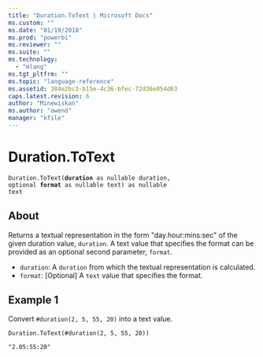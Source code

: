 ```yaml
---
title: "Duration.ToText | Microsoft Docs"
ms.custom: ""
ms.date: "01/19/2018"
ms.prod: "powerbi"
ms.reviewer: ""
ms.suite: ""
ms.technology: 
  - "mlang"
ms.tgt_pltfrm: ""
ms.topic: "language-reference"
ms.assetid: 384e2bc3-b15e-4c36-bfec-72d36e054d63
caps.latest.revision: 6
author: "Minewiskan"
ms.author: "owend"
manager: "kfile"
---
```

# Duration.ToText
<code>Duration.ToText(**duration** as nullable duration, optional **format** as nullable text) as nullable text</code>

## About
Returns a textual representation in the form "day.hour:mins:sec" of the given duration value, <code>duration</code>. A text value that specifies the format can be provided as an optional second parameter, <code>format</code>. 

-    <code>duration</code>: A <code>duration</code> from which the textual representation is calculated.
-    <code>format</code>: [Optional] A <code>text</code> value that specifies the format.

## Example 1

Convert <code>#duration(2, 5, 55, 20)</code> into a text value.

```
Duration.ToText(#duration(2, 5, 55, 20))
```


```
"2.05:55:20"
```

